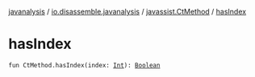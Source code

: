[javanalysis](../../index.md) / [io.disassemble.javanalysis](../index.md) / [javassist.CtMethod](index.md) / [hasIndex](./has-index.md)

# hasIndex

`fun CtMethod.hasIndex(index: `[`Int`](https://kotlinlang.org/api/latest/jvm/stdlib/kotlin/-int/index.html)`): `[`Boolean`](https://kotlinlang.org/api/latest/jvm/stdlib/kotlin/-boolean/index.html)
